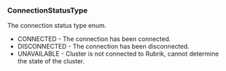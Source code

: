### ConnectionStatusType
The connection status type enum.

- CONNECTED - The connection has been connected.
- DISCONNECTED - The connection has been disconnected.
- UNAVAILABLE - Cluster is not connected to Rubrik, cannot determine the state of the cluster.
